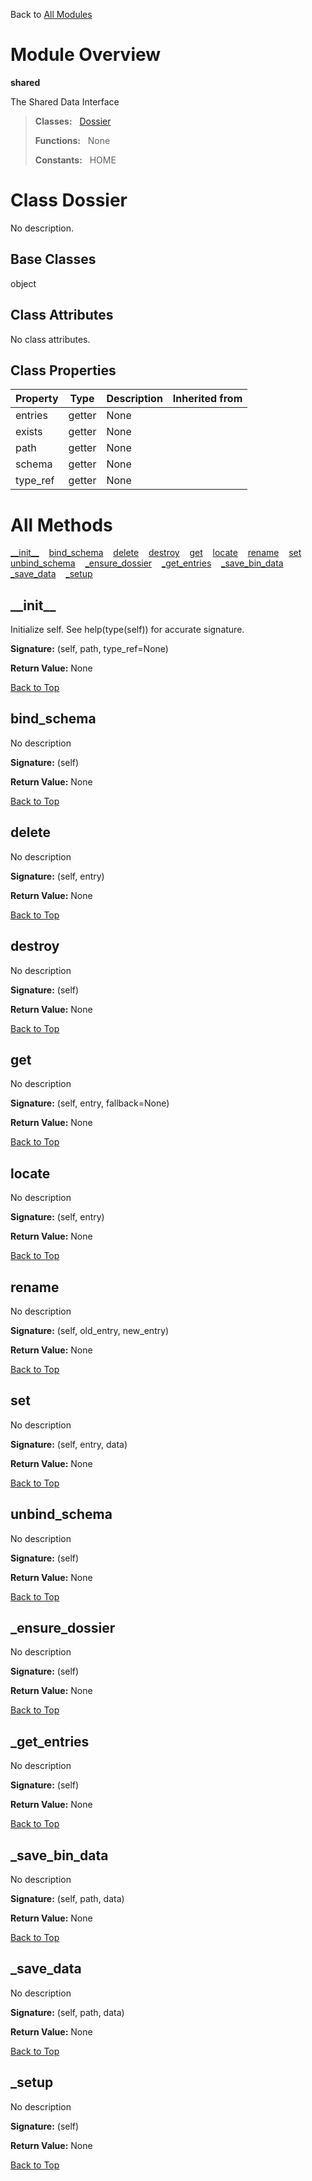 Back to [All Modules](https://github.com/pyrustic/shared/blob/master/docs/modules/README.md#readme)

# Module Overview

**shared**
 
The Shared Data Interface

> **Classes:** &nbsp; [Dossier](https://github.com/pyrustic/shared/blob/master/docs/modules/content/shared/content/classes/Dossier.md#class-dossier)
>
> **Functions:** &nbsp; None
>
> **Constants:** &nbsp; HOME

# Class Dossier
No description.

## Base Classes
object

## Class Attributes
No class attributes.

## Class Properties
|Property|Type|Description|Inherited from|
|---|---|---|---|
|entries|getter|None||
|exists|getter|None||
|path|getter|None||
|schema|getter|None||
|type_ref|getter|None||



# All Methods
[\_\_init\_\_](#__init__) &nbsp;&nbsp; [bind\_schema](#bind_schema) &nbsp;&nbsp; [delete](#delete) &nbsp;&nbsp; [destroy](#destroy) &nbsp;&nbsp; [get](#get) &nbsp;&nbsp; [locate](#locate) &nbsp;&nbsp; [rename](#rename) &nbsp;&nbsp; [set](#set) &nbsp;&nbsp; [unbind\_schema](#unbind_schema) &nbsp;&nbsp; [\_ensure\_dossier](#_ensure_dossier) &nbsp;&nbsp; [\_get\_entries](#_get_entries) &nbsp;&nbsp; [\_save\_bin\_data](#_save_bin_data) &nbsp;&nbsp; [\_save\_data](#_save_data) &nbsp;&nbsp; [\_setup](#_setup)

## \_\_init\_\_
Initialize self.  See help(type(self)) for accurate signature.



**Signature:** (self, path, type\_ref=None)





**Return Value:** None

[Back to Top](#module-overview)


## bind\_schema
No description



**Signature:** (self)





**Return Value:** None

[Back to Top](#module-overview)


## delete
No description



**Signature:** (self, entry)





**Return Value:** None

[Back to Top](#module-overview)


## destroy
No description



**Signature:** (self)





**Return Value:** None

[Back to Top](#module-overview)


## get
No description



**Signature:** (self, entry, fallback=None)





**Return Value:** None

[Back to Top](#module-overview)


## locate
No description



**Signature:** (self, entry)





**Return Value:** None

[Back to Top](#module-overview)


## rename
No description



**Signature:** (self, old\_entry, new\_entry)





**Return Value:** None

[Back to Top](#module-overview)


## set
No description



**Signature:** (self, entry, data)





**Return Value:** None

[Back to Top](#module-overview)


## unbind\_schema
No description



**Signature:** (self)





**Return Value:** None

[Back to Top](#module-overview)


## \_ensure\_dossier
No description



**Signature:** (self)





**Return Value:** None

[Back to Top](#module-overview)


## \_get\_entries
No description



**Signature:** (self)





**Return Value:** None

[Back to Top](#module-overview)


## \_save\_bin\_data
No description



**Signature:** (self, path, data)





**Return Value:** None

[Back to Top](#module-overview)


## \_save\_data
No description



**Signature:** (self, path, data)





**Return Value:** None

[Back to Top](#module-overview)


## \_setup
No description



**Signature:** (self)





**Return Value:** None

[Back to Top](#module-overview)



